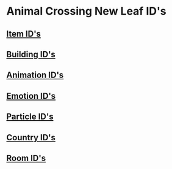 # Animal Crossing New Leaf ID's

## [Item ID's](https://raw.githubusercontent.com/RedShyGuy/redshyguy.github.io/master/All_ACNL_Items.txt)
## [Building ID's](https://raw.githubusercontent.com/RedShyGuy/redshyguy.github.io/master/Building_IDs.txt)
## [Animation ID's](https://raw.githubusercontent.com/RedShyGuy/redshyguy.github.io/master/Animation_IDs(1).txt)
## [Emotion ID's](https://raw.githubusercontent.com/RedShyGuy/redshyguy.github.io/master/Emotion_IDs.txt)
## [Particle ID's](https://raw.githubusercontent.com/RedShyGuy/redshyguy.github.io/master/Particle_IDs(1).txt)
## [Country ID's](https://raw.githubusercontent.com/RedShyGuy/redshyguy.github.io/master/Region_IDs.txt)
## [Room ID's](https://raw.githubusercontent.com/RedShyGuy/ACNL_ID_Lists/master/Room_IDS.txt)
